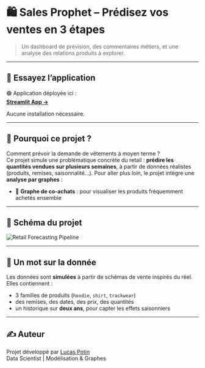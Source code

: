 # 🛍️ Sales Prophet – Prédisez vos ventes en 3 étapes

> Un dashboard de prévision, des commentaires métiers, et une analyse des relations produits à explorer.

---

## 🚀 Essayez l’application

🟢 Application déployée ici :  
**[Streamlit App →](https://sales-prediction-dashboard.streamlit.app/)**

Aucune installation nécessaire.

---

## 🎯 Pourquoi ce projet ?

Comment prévoir la demande de vêtements à moyen terme ?  
Ce projet simule une problématique concrète du retail : **prédire les quantités vendues sur plusieurs semaines**, à partir de données réalistes (produits, remises, saisonnalité…).
Pour aller plus loin, le projet intègre une **analyse par graphes** :
- 🔗 **Graphe de co-achats** : pour visualiser les produits fréquemment achetés ensemble

---

## 🧭 Schéma  du projet

![Retail Forecasting Pipeline](assets/schema_forecasting.png)

---


## 🧠 Un mot sur la donnée

Les données sont **simulées** à partir de schémas de vente inspirés du réel.  
Elles contiennent :
- 3 familles de produits (`hoodie`, `shirt`, `trackwear`)
- des remises, des dates, des prix, des quantités
- un historique sur **deux ans**, pour capter les effets saisonniers

---

## ✍️ Auteur

Projet développé par [Lucas Potin](https://lucaspotin98.github.io/.fr)  
Data Scientist | Modélisation & Graphes

